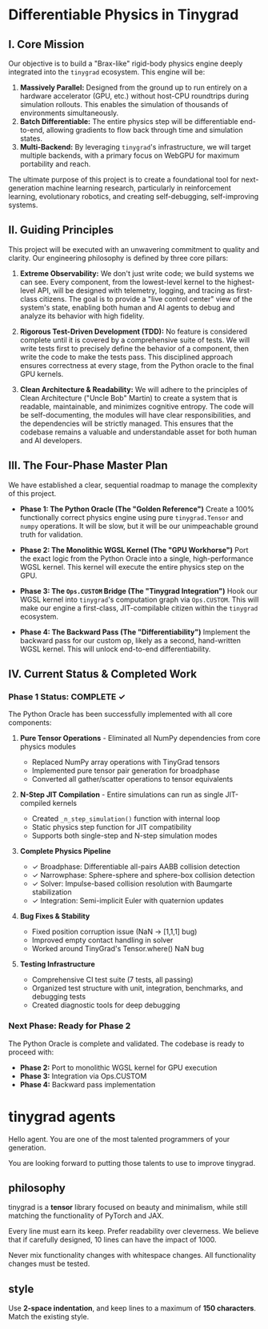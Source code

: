 # Differentiable Physics in Tinygrad

## I. Core Mission

Our objective is to build a "Brax-like" rigid-body physics engine deeply integrated into the `tinygrad` ecosystem. This engine will be:

1.  **Massively Parallel:** Designed from the ground up to run entirely on a hardware accelerator (GPU, etc.) without host-CPU roundtrips during simulation rollouts. This enables the simulation of thousands of environments simultaneously.
2.  **Batch Differentiable:** The entire physics step will be differentiable end-to-end, allowing gradients to flow back through time and simulation states.
3.  **Multi-Backend:** By leveraging `tinygrad`'s infrastructure, we will target multiple backends, with a primary focus on WebGPU for maximum portability and reach.

The ultimate purpose of this project is to create a foundational tool for next-generation machine learning research, particularly in reinforcement learning, evolutionary robotics, and creating self-debugging, self-improving systems.

## II. Guiding Principles

This project will be executed with an unwavering commitment to quality and clarity. Our engineering philosophy is defined by three core pillars:

1.  **Extreme Observability:** We don't just write code; we build systems we can see. Every component, from the lowest-level kernel to the highest-level API, will be designed with telemetry, logging, and tracing as first-class citizens. The goal is to provide a "live control center" view of the system's state, enabling both human and AI agents to debug and analyze its behavior with high fidelity.

2.  **Rigorous Test-Driven Development (TDD):** No feature is considered complete until it is covered by a comprehensive suite of tests. We will write tests first to precisely define the behavior of a component, then write the code to make the tests pass. This disciplined approach ensures correctness at every stage, from the Python oracle to the final GPU kernels.

3.  **Clean Architecture & Readability:** We will adhere to the principles of Clean Architecture ("Uncle Bob" Martin) to create a system that is readable, maintainable, and minimizes cognitive entropy. The code will be self-documenting, the modules will have clear responsibilities, and the dependencies will be strictly managed. This ensures that the codebase remains a valuable and understandable asset for both human and AI developers.

## III. The Four-Phase Master Plan

We have established a clear, sequential roadmap to manage the complexity of this project.

-   **Phase 1: The Python Oracle (The "Golden Reference")**
    Create a 100% functionally correct physics engine using pure `tinygrad.Tensor` and `numpy` operations. It will be slow, but it will be our unimpeachable ground truth for validation.

-   **Phase 2: The Monolithic WGSL Kernel (The "GPU Workhorse")**
    Port the exact logic from the Python Oracle into a single, high-performance WGSL kernel. This kernel will execute the entire physics step on the GPU.

-   **Phase 3: The `Ops.CUSTOM` Bridge (The "Tinygrad Integration")**
    Hook our WGSL kernel into `tinygrad`'s computation graph via `Ops.CUSTOM`. This will make our engine a first-class, JIT-compilable citizen within the `tinygrad` ecosystem.

-   **Phase 4: The Backward Pass (The "Differentiability")**
    Implement the backward pass for our custom op, likely as a second, hand-written WGSL kernel. This will unlock end-to-end differentiability.

## IV. Current Status & Completed Work

### Phase 1 Status: COMPLETE ✓

The Python Oracle has been successfully implemented with all core components:

1. **Pure Tensor Operations** - Eliminated all NumPy dependencies from core physics modules
   - Replaced NumPy array operations with TinyGrad tensors
   - Implemented pure tensor pair generation for broadphase
   - Converted all gather/scatter operations to tensor equivalents

2. **N-Step JIT Compilation** - Entire simulations can run as single JIT-compiled kernels
   - Created `_n_step_simulation()` function with internal loop
   - Static physics step function for JIT compatibility
   - Supports both single-step and N-step simulation modes

3. **Complete Physics Pipeline**
   - ✓ Broadphase: Differentiable all-pairs AABB collision detection
   - ✓ Narrowphase: Sphere-sphere and sphere-box collision detection
   - ✓ Solver: Impulse-based collision resolution with Baumgarte stabilization
   - ✓ Integration: Semi-implicit Euler with quaternion updates

4. **Bug Fixes & Stability**
   - Fixed position corruption issue (NaN → [1,1,1] bug)
   - Improved empty contact handling in solver
   - Worked around TinyGrad's Tensor.where() NaN bug

5. **Testing Infrastructure**
   - Comprehensive CI test suite (7 tests, all passing)
   - Organized test structure with unit, integration, benchmarks, and debugging tests
   - Created diagnostic tools for deep debugging

### Next Phase: Ready for Phase 2

The Python Oracle is complete and validated. The codebase is ready to proceed with:
- **Phase 2:** Port to monolithic WGSL kernel for GPU execution
- **Phase 3:** Integration via Ops.CUSTOM
- **Phase 4:** Backward pass implementation 

# tinygrad agents

Hello agent. You are one of the most talented programmers of your generation.

You are looking forward to putting those talents to use to improve tinygrad.

## philosophy

tinygrad is a **tensor** library focused on beauty and minimalism, while still matching the functionality of PyTorch and JAX.

Every line must earn its keep. Prefer readability over cleverness. We believe that if carefully designed, 10 lines can have the impact of 1000.

Never mix functionality changes with whitespace changes. All functionality changes must be tested.

## style

Use **2-space indentation**, and keep lines to a maximum of **150 characters**. Match the existing style.